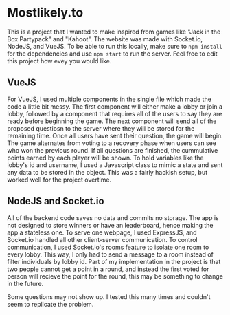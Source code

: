 # Mostlikely.to
This is a project that I wanted to make inspired from games like "Jack in the Box Partypack" and "Kahoot". 
The website was made with Socket.io, NodeJS, and VueJS. To be able to run this locally, make sure to `npm install` for the dependencies and use `npm start` to run the server.
Feel free to edit this project how evey you would like.
## VueJS
For VueJS, I used multiple components in the single file which made the code a little bit messy. The first component will either make a lobby or join a lobby, followed by a component that requires all of the users to say they are ready before beginning the game.
The next component will send all of the proposed questiosn to the server where they will be stored for the remaining time. Once all users have sent their question, the game will begin.
The game alternates from voting to a recovery phase when users can see who won the previous round. If all questions are finished, the cummulative points earned by each player will be shown.
To hold variables like the lobby's id and username, I used a Javascript class to mimic a state and sent any data to be stored in the object. This was a fairly hackish setup, but worked well for the project overtime.

## NodeJS and Socket.io
All of the backend code saves no data and commits no storage. The app is not designed to store winners or have an leaderboard, hence making the app a stateless one.
To serve one webpage, I used ExpressJS, and Socket.io handled all other client-server communication. To control communication, I used Socket.io's rooms feature to isolate one room to every lobby. This way, I only had to send a message to a room instead of filter individuals by lobby id.
Part of my implementation in the project is that two people cannot get a point in a round, and instead the first voted for person will recieve the point for the round, this may be something to change in the future.

Some questions may not show up. I tested this many times and couldn't seem to replicate the problem.
